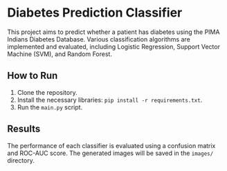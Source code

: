 # Diabetes Prediction Classifier

This project aims to predict whether a patient has diabetes using the PIMA Indians Diabetes Database. Various classification algorithms are implemented and evaluated, including Logistic Regression, Support Vector Machine (SVM), and Random Forest.

## How to Run

1. Clone the repository.
2. Install the necessary libraries: `pip install -r requirements.txt`.
3. Run the `main.py` script.

## Results

The performance of each classifier is evaluated using a confusion matrix and ROC-AUC score. The generated images will be saved in the `images/` directory.